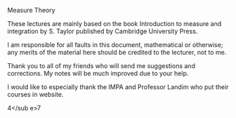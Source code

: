 Measure Theory 

These lectures are mainly based on the book Introduction to measure and integration by S. Taylor published by Cambridge University Press.

I am responsible for all faults in this document, mathematical or otherwise; any merits of the material here should be credited to the lecturer, not to me.

Thank you to all of my friends  who will send me suggestions and corrections. My notes will be  much improved due to your help.

I would like to especially thank the IMPA and Professor Landim  who put their courses in website.


4</sub e>7
